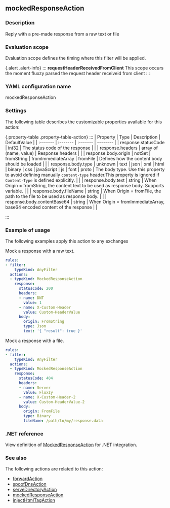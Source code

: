 ## mockedResponseAction

### Description

Reply with a pre-made response from a raw text or file

### Evaluation scope

Evaluation scope defines the timing where this filter will be applied. 

{.alert .alert-info}
:::
**requestHeaderReceivedFromClient** This scope occurs the moment fluxzy parsed the request header receiveid from client
:::

### YAML configuration name

mockedResponseAction

### Settings

The following table describes the customizable properties available for this action: 

{.property-table .property-table-action}
:::
| Property | Type | Description | DefaultValue |
| :------- | :------- | :------- | -------- |
| response.statusCode | int32 | The status code of the response |  |
| response.headers | array of (name, value) | Response headers |  |
| response.body.origin | notSet \| fromString \| fromImmediateArray \| fromFile | Defines how the content body should be loaded |  |
| response.body.type | unknown \| text \| json \| xml \| html \| binary \| css \| javaScript \| js \| font \| proto | The body type. Use this property to avoid defining manually `content-type` header.This property is ignored if `Content-Type` is defined explicitly. |  |
| response.body.text | string | When Origin = fromString, the content text to be used as response body. Supports variable. |  |
| response.body.fileName | string | When Origin = fromFile, the path to the file to be used as response body. |  |
| response.body.contentBase64 | string | When Origin = fromImmediateArray, base64 encoded content of the response |  |

:::
### Example of usage

The following examples apply this action to any exchanges

Mock a response with a raw text.

```yaml
rules:
- filter:
    typeKind: AnyFilter
  actions:
  - typeKind: MockedResponseAction
    response:
      statusCode: 200
      headers:
      - name: DNT
        value: 1
      - name: X-Custom-Header
        value: Custom-HeaderValue
      body:
        origin: FromString
        type: Json
        text: '{ "result": true }'
```


Mock a response with a file.

```yaml
rules:
- filter:
    typeKind: AnyFilter
  actions:
  - typeKind: MockedResponseAction
    response:
      statusCode: 404
      headers:
      - name: Server
        value: Fluxzy
      - name: X-Custom-Header-2
        value: Custom-HeaderValue-2
      body:
        origin: FromFile
        type: Binary
        fileName: /path/to/my/response.data
```



### .NET reference

View definition of [MockedResponseAction](https://docs.fluxzy.io/api/Fluxzy.Rules.Actions.HighLevelActions.MockedResponseAction.html) for .NET integration.

### See also

The following actions are related to this action: 

 - [forwardAction](forwardAction)
 - [spoofDnsAction](spoofDnsAction)
 - [serveDirectoryAction](serveDirectoryAction)
 - [mockedResponseAction](mockedResponseAction)
 - [injectHtmlTagAction](injectHtmlTagAction)

